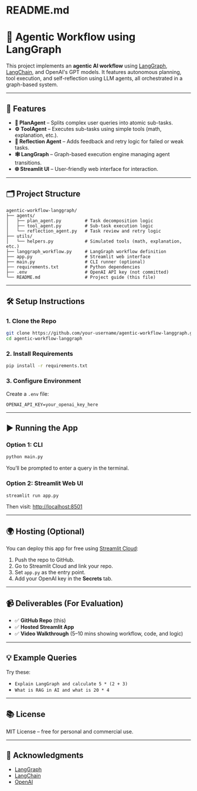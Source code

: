 # README.md

# 🧠 Agentic Workflow using LangGraph

This project implements an **agentic AI workflow** using [LangGraph](https://github.com/langchain-ai/langgraph), [LangChain](https://www.langchain.com/), and OpenAI's GPT models. It features autonomous planning, tool execution, and self-reflection using LLM agents, all orchestrated in a graph-based system.

---

## 🚀 Features

- **🔧 PlanAgent** – Splits complex user queries into atomic sub-tasks.
- **⚙️ ToolAgent** – Executes sub-tasks using simple tools (math, explanation, etc.).
- **🔁 Reflection Agent** – Adds feedback and retry logic for failed or weak tasks.
- **🕸️ LangGraph** – Graph-based execution engine managing agent transitions.
- **🌐 Streamlit UI** – User-friendly web interface for interaction.

---

## 🗂️ Project Structure
```
agentic-workflow-langgraph/
├── agents/
│   ├── plan_agent.py         # Task decomposition logic
│   ├── tool_agent.py         # Sub-task execution logic
│   └── reflection_agent.py   # Task review and retry logic
├── utils/
│   └── helpers.py            # Simulated tools (math, explanation, etc.)
├── langgraph_workflow.py     # LangGraph workflow definition
├── app.py                    # Streamlit web interface
├── main.py                   # CLI runner (optional)
├── requirements.txt          # Python dependencies
├── .env                      # OpenAI API key (not committed)
└── README.md                 # Project guide (this file)
```

---

## 🛠️ Setup Instructions

### 1. Clone the Repo
```bash
git clone https://github.com/your-username/agentic-workflow-langgraph.git
cd agentic-workflow-langgraph
```

### 2. Install Requirements
```bash
pip install -r requirements.txt
```

### 3. Configure Environment
Create a `.env` file:
```env
OPENAI_API_KEY=your_openai_key_here
```

---

## ▶️ Running the App

### Option 1: CLI
```bash
python main.py
```
You’ll be prompted to enter a query in the terminal.

### Option 2: Streamlit Web UI
```bash
streamlit run app.py
```

Then visit: [http://localhost:8501](http://localhost:8501)

---

## 🌍 Hosting (Optional)
You can deploy this app for free using [Streamlit Cloud](https://streamlit.io/cloud):
1. Push the repo to GitHub.
2. Go to Streamlit Cloud and link your repo.
3. Set `app.py` as the entry point.
4. Add your OpenAI key in the **Secrets** tab.

---

## 📹 Deliverables (For Evaluation)
- ✅ **GitHub Repo** (this)
- ✅ **Hosted Streamlit App**
- ✅ **Video Walkthrough** (5–10 mins showing workflow, code, and logic)

---

## 💡 Example Queries
Try these:
- `Explain LangGraph and calculate 5 * (2 + 3)`
- `What is RAG in AI and what is 20 * 4`  

---

## 📚 License
MIT License – free for personal and commercial use.

---

## 🙌 Acknowledgments
- [LangGraph](https://github.com/langchain-ai/langgraph)
- [LangChain](https://www.langchain.com/)
- [OpenAI](https://openai.com/)


